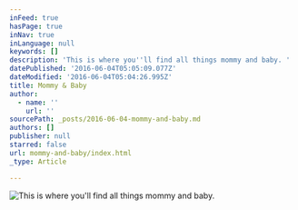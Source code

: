```yaml
---
inFeed: true
hasPage: true
inNav: true
inLanguage: null
keywords: []
description: 'This is where you''ll find all things mommy and baby. '
datePublished: '2016-06-04T05:05:09.077Z'
dateModified: '2016-06-04T05:04:26.995Z'
title: Mommy & Baby
author:
  - name: ''
    url: ''
sourcePath: _posts/2016-06-04-mommy-and-baby.md
authors: []
publisher: null
starred: false
url: mommy-and-baby/index.html
_type: Article

---
```

![This is where you'll find all things mommy and baby. ](https://the-grid-user-content.s3-us-west-2.amazonaws.com/24c9d60b-8db2-4beb-a083-bca94cf85f7f.jpg)